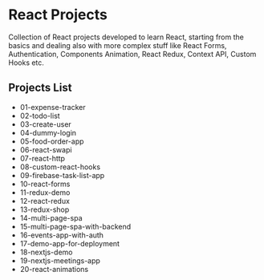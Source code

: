 # React Projects
Collection of React projects developed to learn React, starting from the basics and dealing also with more complex stuff like React Forms, Authentication, Components Animation, React Redux, Context API, Custom Hooks etc.

## Projects List
- 01-expense-tracker
- 02-todo-list
- 03-create-user
- 04-dummy-login
- 05-food-order-app
- 06-react-swapi
- 07-react-http
- 08-custom-react-hooks
- 09-firebase-task-list-app
- 10-react-forms
- 11-redux-demo
- 12-react-redux
- 13-redux-shop
- 14-multi-page-spa
- 15-multi-page-spa-with-backend
- 16-events-app-with-auth
- 17-demo-app-for-deployment
- 18-nextjs-demo
- 19-nextjs-meetings-app
- 20-react-animations

